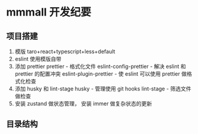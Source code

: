 # mmmall 开发纪要

## 项目搭建

1. 模版 taro+react+typescript+less+default
2. eslint 使用模版自带
3. 添加 prettier
   prettier - 格式化文件
   eslint-config-prettier - 解决 eslint 和 prettier 的配置冲突
   eslint-plugin-prettier - 使 eslint 可以使用 prettier 做格式化检查
4. 添加 husky 和 lint-stage
   husky - 管理使用 git hooks
   lint-stage - 筛选文件做检查
5. 安装 zustand 做状态管理， 安装 immer 做复杂状态的更新

## 目录结构
